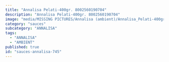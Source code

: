 ```yaml
---
title: "Annalisa Pelati-400gr. 8002560190704"
description: "Annalisa Pelati-400gr. 8002560190704"
image: "media/MISSING PICTURES/Annalisa (ambient)/Annalisa_Pelati-400gr._8002560190704.jpg"
category: "sauces"
subcategory: "ANNALISA"
tags:
  - "ANNALISA"
  - "AMBIENT"
published: true
id: "sauces-annalisa-745"
---
```

